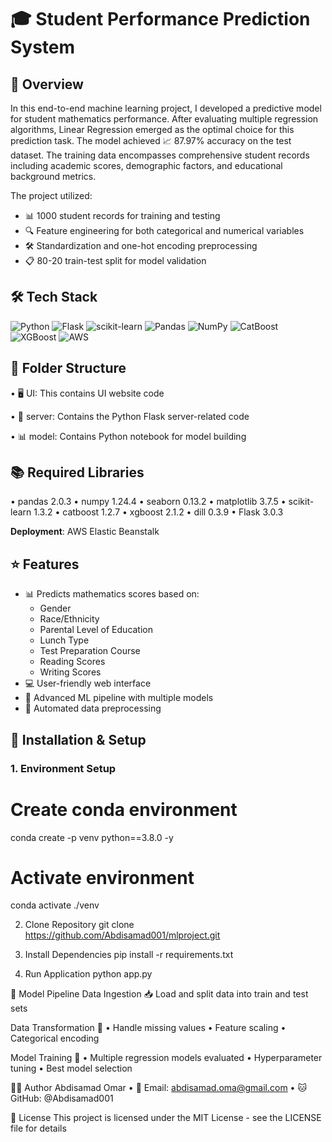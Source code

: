 # 🎓 Student Performance Prediction System

## 🔎 Overview
In this end-to-end machine learning project, I developed a predictive model for student mathematics performance. After evaluating multiple regression algorithms, Linear Regression emerged as the optimal choice for this prediction task. The model achieved 📈 87.97% accuracy on the test dataset. The training data encompasses comprehensive student records including academic scores, demographic factors, and educational background metrics.

The project utilized:
- 📊 1000 student records for training and testing 
- 🔍 Feature engineering for both categorical and numerical variables
- 🛠️ Standardization and one-hot encoding preprocessing
- 📋 80-20 train-test split for model validation

## 🛠️ Tech Stack
![Python](https://img.shields.io/badge/python-3.8.0-blue)
![Flask](https://img.shields.io/badge/Flask-3.0.3-green)
![scikit-learn](https://img.shields.io/badge/scikit--learn-1.3.2-orange)
![Pandas](https://img.shields.io/badge/pandas-2.0.3-yellow)
![NumPy](https://img.shields.io/badge/numpy-1.24.4-blue)
![CatBoost](https://img.shields.io/badge/catboost-1.2.7-red)
![XGBoost](https://img.shields.io/badge/xgboost-2.1.2-purple)
![AWS](https://img.shields.io/badge/AWS-ElasticBeanstalk-orange)

## 📂 Folder Structure

• 🖥️ UI: This contains UI website code

• 🔧 server: Contains the Python Flask server-related code

• 📊 model: Contains Python notebook for model building

## 📚 Required Libraries
• pandas 2.0.3
• numpy 1.24.4
• seaborn 0.13.2
• matplotlib 3.7.5
• scikit-learn 1.3.2
• catboost 1.2.7
• xgboost 2.1.2
• dill 0.3.9
• Flask 3.0.3

**Deployment**: AWS Elastic Beanstalk

## ⭐ Features
- 📊 Predicts mathematics scores based on:
  - Gender
  - Race/Ethnicity
  - Parental Level of Education
  - Lunch Type
  - Test Preparation Course
  - Reading Scores
  - Writing Scores
- 💻 User-friendly web interface
- 🔄 Advanced ML pipeline with multiple models
- 🤖 Automated data preprocessing

## 🚀 Installation & Setup

### 1. Environment Setup

# Create conda environment
conda create -p venv python==3.8.0 -y

# Activate environment
conda activate ./venv

2. Clone Repository
git clone https://github.com/Abdisamad001/mlproject.git

3. Install Dependencies
pip install -r requirements.txt

5. Run Application
python app.py

🔄 Model Pipeline
Data Ingestion 📥
Load and split data into train and test sets

Data Transformation 🔄
• Handle missing values
• Feature scaling
• Categorical encoding

Model Training 🎯
• Multiple regression models evaluated
• Hyperparameter tuning
• Best model selection

👨‍💻 Author
Abdisamad Omar
• 📧 Email: abdisamad.oma@gmail.com
• 🐱 GitHub: @Abdisamad001

📄 License
This project is licensed under the MIT License - see the LICENSE file for details
